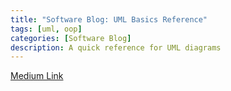 ```yaml
---
title: "Software Blog: UML Basics Reference"
tags: [uml, oop]
categories: [Software Blog]
description: A quick reference for UML diagrams
---
```


[Medium Link](https://medium.com/@christophertzechan/uml-basics-reference-efe7848c7f68?sk=c33230cb87678cbbe969054a961e1d76)
